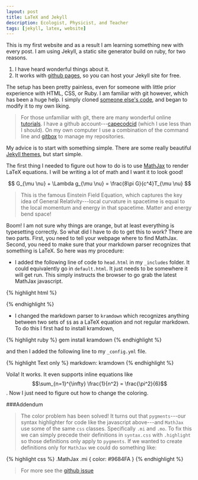 ```yaml
---
layout: post
title: LaTeX and Jekyll
description: Ecologist, Physicist, and Teacher
tags: [jekyll, latex, website]
---
```


This is my first website and as a result I am learning something new with every post.  I am using Jekyll, a static site generator build on ruby, for two reasons.

1. I have heard wonderful things about it.
2. It works with [github pages](https://pages.github.com/), so you can host your Jekyll site for free.

The setup has been pretty painless, even for someone with little prior experience with HTML, CSS, or Ruby.  I am familiar with git however, which has been a huge help.  I simply cloned [someone else's code](https://github.com/poole/poole), and began to modify it to my own liking. 

> For those unfamiliar with git, there are many wonderful online [tutorials](https://try.github.io/levels/1/challenges/1).  I have a github account---[capecodcid](https://github.com/capecodcid/) (which I use less than I should).  On my own computer I use a combination of the command line and [gitbox](http://www.gitboxapp.com/) to manage my repositories.

My advice is to start with something simple.  There are some really beautiful [Jekyll themes](https://github.com/ColeTownsend/Balzac-for-Jekyll), but start simple. 

The first thing I needed to figure out how to do is to use [MathJax](http://www.mathjax.org/) to render LaTeX equations.  I will be writing a lot of math and I want it to look good!

$$
G_{\mu \nu} + \Lambda g_{\mu \nu} = \frac{8\pi G}{c^4}T_{\mu \nu}
$$

> This is the famous Einstein Field Equation, which captures the key idea of General Relativity---local curvature in spacetime is equal to the local momentum and energy in that spacetime.  Matter and energy bend space!

Boom!  I am not sure why things are orange, but at least everything is typesetting correctly.  So what did I have to do to get this to work?  There are two parts.  First, you need to tell your webpage where to find MathJax.  Second, you need to make sure that your markdown parser recognizes that something is LaTeX.  So here was my procedure:

* I added the following line of code to `head.html` in my `_includes` folder.  It could equivalently go in `default.html`.  It just needs to be somewhere it will get run.  This simply instructs the browser to go grab the latest MathJax javascript.

{% highlight html %}
<script type="text/javascript" src="http://cdn.mathjax.org/mathjax/latest/MathJax.js?config=TeX-AMS-MML_HTMLorMML"></script>
{% endhighlight %}

* I changed the markdown parser to `kramdown` which recognizes anything between two sets of `$$` as a LaTeX equation and not regular markdown.  To do this I first had to install kramdown,

{% highlight ruby %}
gem install kramdown
{% endhighlight %}

and then I added the following line to my `_config.yml` file.

{% highlight Text only %}
markdown:         kramdown
{% endhighlight %}

Voila!  It works.  It even supports inline equations like $$\sum_{n=1}^{\infty} \frac{1}{n^2} = \frac{\pi^2}{6}$$.  Now I just need to figure out how to change the coloring.

###Addendum

> The color problem has been solved!  It turns out that `pygments`---our syntax highlighter for code like the javascript above---and `MathJax` use some of the same `css` classes.  Specifically `.mi` and `.mo`.  To fix this we can simply precede their definitions in `syntax.css` with `.highlight` so those definitions only apply to `pygments`.  If we wanted to create definitions only for `MathJax` we could do something like: 


{% highlight css %}
.MathJax .mi { color: #9684FA }
{% endhighlight %}


> For more see the [github issue](https://github.com/mathjax/MathJax/issues/283) 
